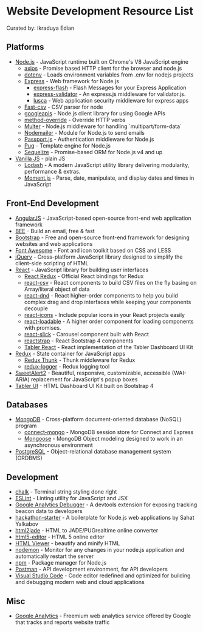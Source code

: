 # Website Development Resource List
Curated by: Ikraduya Edian

## Platforms
* [Node.js](https://nodejs.org/) - JavaScript runtime built on Chrome's V8 JavaScript engine
  * [axios](https://github.com/axios/axios) - Promise based HTTP client for the browser and node.js
  * [dotenv](https://github.com/motdotla/dotenv) - Loads environment variables from .env for nodejs projects
  * [Express](https://expressjs.com/) - Web framework for Node.js
    * [express-flash](https://github.com/RGBboy/express-flash) - Flash Messages for your Express Application
    * [express-validator](https://github.com/express-validator/express-validator) - An express.js middleware for validator.js.
    * [lusca](https://github.com/krakenjs/lusca) - Web application security middleware for express apps
  * [Fast-csv](https://github.com/C2FO/fast-csv) - CSV parser for node
  * [googleapis](https://github.com/google/google-api-nodejs-client) - Node.js client library for using Google APIs
  * [method-override](https://github.com/expressjs/method-override) - Override HTTP verbs
  * [Multer](https://github.com/expressjs/multer) - Node.js middleware for handling \`multipart/form-data\`
  * [Nodemailer](https://nodemailer.com/) - Module for Node.js to send emails
  * [Passport.js](http://www.passportjs.org/) - Authentication middleware for Node.js
  * [Pug](https://pugjs.org/) - Template engine for Node.js
  * [Sequelize](http://docs.sequelizejs.com/) - Promise-based ORM for Node.js v4 and up
* [Vanilla JS](http://vanilla-js.com/) - plain JS
  * [Lodash](https://lodash.com/) - A modern JavaScript utility library delivering modularity, performance & extras.
  * [Moment.js](https://momentjs.com/) - Parse, date, manipulate, and display dates and times in JavaScript
 
## Front-End Development
* [AngularJS](https://angularjs.org/) - JavaScript-based open-source front-end web application framework
* [BEE](https://beefree.io/) - Build an email, free & fast
* [Bootstrap](https://getbootstrap.com/) - Free and open-source front-end framework for designing websites and web applications
* [Font Awesome](https://github.com/FortAwesome/Font-Awesome) - Font and icon toolkit based on CSS and LESS
* [jQuery](https://jquery.com/) - Cross-platform JavaScript library designed to simplify the client-side scripting of HTML
* [React](https://reactjs.org/) - JavaScript library for building user interfaces
  * [React Redux](https://github.com/reduxjs/react-redux) - Official React bindings for Redux
  * [react-csv](https://github.com/abdennour/react-csv) - React components to build CSV files on the fly basing on Array/literal object of data
  * [react-dnd](https://github.com/react-dnd/react-dnd) - React higher-order components to help you build complex drag and drop interfaces while keeping your components decouple
  * [react-icons](https://github.com/react-icons/react-icons) - Include popular icons in your React projects easily
  * [react-loadable](https://github.com/jamiebuilds/react-loadable) - A higher order component for loading components with promises.
  * [react-slick](https://github.com/akiran/react-slick) - Carousel component built with React
  * [reactstrap](https://github.com/reactstrap/reactstrap) - React Bootstrap 4 components
  * [Tabler React](https://github.com/tabler/tabler-react) - React implementation of the Tabler Dashboard UI Kit
* [Redux](https://redux.js.org/) - State container for JavaScript apps
  * [Redux Thunk](https://github.com/reduxjs/redux-thunk) - Thunk middleware for Redux
  * [redux-logger](https://github.com/evgenyrodionov/redux-logger) - Redux logging tool
* [SweetAlert2](https://github.com/sweetalert2/sweetalert2) - Beautiful, responsive, customizable, accessible (WAI-ARIA) replacement for JavaScript's popup boxes
* [Tabler UI](https://github.com/tabler/tabler) - HTML Dashboard UI Kit built on Bootstrap 4

## Databases
* [MongoDB](https://www.mongodb.com/) - Cross-platform document-oriented database (NoSQL) program
  * [connect-mongo](https://github.com/jdesboeufs/connect-mongo) - MongoDB session store for Connect and Express
  * [Mongoose](http://mongoosejs.com/) - MongoDB Object modeling designed to work in an asynchronous environment
* [PostgreSQL](https://www.postgresql.org/) - Object-relational database management system (ORDBMS)

## Development
* [chalk](https://github.com/chalk/chalk) - Terminal string styling done right
* [ESLint](https://eslint.org/) - Linting utility for JavaScript and JSX
* [Google Analytics Debugger](https://keithclark.github.io/gadebugger/) - A devtools extension for exposing tracking beacon data to developers
* [hackathon-starter](https://github.com/sahat/hackathon-starter) - A boilerplate for Node.js web applications by Sahat Yalkabov
* [html2jade](https://html2jade.org/) - HTML to JADE/PUGrealtime online converter
* [html5-editor](https://html5-editor.net/) - HTML 5 online editor
* [HTML Viewer](https://codebeautify.org/htmlviewer/) - beautify and minify HTML
* [nodemon](https://github.com/remy/nodemon) - Monitor for any changes in your node.js application and automatically restart the server
* [npm](https://www.npmjs.com/) - Package manager for Node.js
* [Postman](https://www.getpostman.com/) - API development environment, for API developers
* [Visual Studio Code](https://code.visualstudio.com/) - Code editor redefined and optimized for building and debugging modern web and cloud applications

## Misc
* [Google Analytics](https://www.google.com/analytics/) - Freemium web analytics service offered by Google that tracks and reports website traffic

